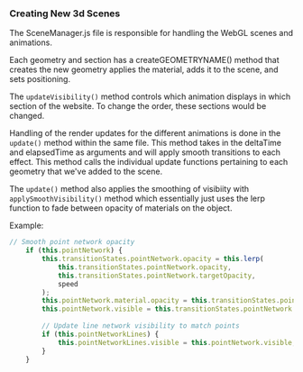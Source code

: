 ### Creating New 3d Scenes
The SceneManager.js file is responsible for handling the WebGL scenes and animations. 

Each geometry and section has a createGEOMETRYNAME() method that creates the new geometry applies the material, adds it to the scene, and sets positioning. 

The `updateVisibility()` method controls which animation displays in which section of the website. To change the order, these sections would be changed.

Handling of the render updates for the different animations is done in the `update()` method within the same file. This method takes in the deltaTime and elapsedTime as arguments and will apply smooth transitions to each effect. This method calls the individual update functions pertaining to each geometry that we've added to the scene.

The `update()` method also applies the smoothing of visibiity with `applySmoothVisibility()` method which essentially just uses the lerp function to fade between opacity of materials on the object.

Example: 
```js
// Smooth point network opacity
    if (this.pointNetwork) {
        this.transitionStates.pointNetwork.opacity = this.lerp(
            this.transitionStates.pointNetwork.opacity,
            this.transitionStates.pointNetwork.targetOpacity,
            speed
        );
        this.pointNetwork.material.opacity = this.transitionStates.pointNetwork.opacity;
        this.pointNetwork.visible = this.transitionStates.pointNetwork.opacity > TransitionConfig.visibility.minOpacity;
        
        // Update line network visibility to match points
        if (this.pointNetworkLines) {
            this.pointNetworkLines.visible = this.pointNetwork.visible;
        }
    }
```




